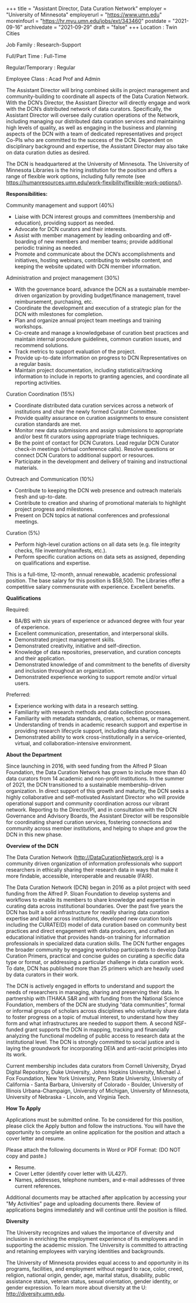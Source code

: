 +++
title = "Assistant Director, Data Curation Network"
employer = "University of Minnesota"
employerurl = "https://www.umn.edu"
moreinfourl = "https://hr.myu.umn.edu/jobs/ext/343460"
postdate = "2021-09-16"
archivedate = "2021-09-29"
draft = "false"
+++
Location
: Twin Cities

Job Family
: Research-Support

Full/Part Time
: Full-Time

Regular/Temporary
: Regular

Employee Class
: Acad Prof and Admin 

The Assistant Director will bring combined skills in project management and community-building to coordinate all aspects of the Data Curation Network. With the DCN’s Director, the Assistant Director will directly engage and work with the DCN’s distributed network of data curators. Specifically, the Assistant Director will oversee daily curation operations of the Network, including managing our distributed data curation services and maintaining high levels of quality, as well as engaging in the business and planning aspects of the DCN with a team of dedicated representatives and project Co-PIs who are committed to the success of the DCN. Dependent on disciplinary background and expertise, the Assistant Director may also take on data curation duties as desired.

The DCN is headquartered at the University of Minnesota. The University of Minnesota Libraries is the hiring institution for the position and offers a range of flexible work options, including fully remote (see https://humanresources.umn.edu/work-flexibility/flexible-work-options/). 

**Responsibilities:**

Community management and support (40%)

- Liaise with DCN interest groups and committees (membership and education), providing support as needed.
- Advocate for DCN curators and their interests.
- Assist with member management by leading onboarding and off-boarding of new members and member teams; provide additional periodic training as needed.
- Promote and communicate about the DCN’s accomplishments and initiatives, hosting webinars, contributing to website content, and keeping the website updated with DCN member information.

Administration and project management (30%)

- With the governance board, advance the DCN as a sustainable member-driven organization by providing budget/finance management, travel reimbursement, purchasing, etc.
- Coordinate the development and execution of a strategic plan for the DCN with milestones for completion.
- Plan and organize annual project team meetings and training workshops.
- Co-create and manage a knowledgebase of curation best practices and maintain internal procedure guidelines, common curation issues, and recommend solutions.
- Track metrics to support evaluation of the project.
- Provide up-to-date information on progress to DCN Representatives on a regular basis.
- Maintain project documentation, including statistical/tracking information to include in reports to granting agencies, and coordinate all reporting activities.

Curation Coordination (15%)

- Coordinate distributed data curation services across a network of institutions and chair the newly formed Curator Committee.
- Provide quality assurance on curation assignments to ensure consistent curation standards are met.
- Monitor new data submissions and assign submissions to appropriate and/or best fit curators using appropriate triage techniques.
- Be the point of contact for DCN Curators. Lead regular DCN Curator check-in meetings (virtual conference calls). Resolve questions or connect DCN Curators to additional support or resources.
- Participate in the development and delivery of training and instructional materials.

Outreach and Communication (10%)

- Contribute to keeping the DCN web presence and outreach materials fresh and up-to-date.
- Contribute to creation and sharing of promotional materials to highlight project progress and milestones.
- Present on DCN topics at national conferences and professional meetings.

Curation (5%)

- Perform high-level curation actions on all data sets (e.g. file integrity checks, file inventory/manifests, etc.).
- Perform specific curation actions on data sets as assigned, depending on qualifications and expertise.

This is a full-time, 12-month, annual renewable, academic professional position. The base salary for this position is $58,500.  The Libraries offer a competitive salary commensurate with experience.  Excellent benefits.

**Qualifications**

Required:

- BA/BS with six years of experience or advanced degree with four year of experience.
- Excellent communication, presentation, and interpersonal skills.
- Demonstrated project management skills.
- Demonstrated creativity, initiative and self-direction.
- Knowledge of data repositories, preservation, and curation concepts and their application.
- Demonstrated knowledge of and commitment to the benefits of diversity and inclusion throughout an organization.
- Demonstrated experience working to support remote and/or virtual users.

Preferred:

- Experience working with data in a research setting.
- Familiarity with research methods and data collection processes.
- Familiarity with metadata standards, creation, schemas, or management.
- Understanding of trends in academic research support and expertise in providing research lifecycle support, including data sharing.
- Demonstrated ability to work cross-institutionally in a service-oriented, virtual, and collaboration-intensive environment.

**About the Department**

Since launching in 2016, with seed funding from the Alfred P Sloan Foundation, the Data Curation Network has grown to include more than 40 data curators from 14 academic and non-profit institutions. In the summer of 2021, the DCN transitioned to a sustainable membership-driven organization. In direct support of this growth and maturity, the DCN seeks a highly collaborative and self-motivated Assistant Director who will provide operational support and community coordination across our vibrant network. Reporting to the Director/PI, and in consultation with the DCN Governance and Advisory Boards, the Assistant Director will be responsible for coordinating shared curation services, fostering connections and community across member institutions, and helping to shape and grow the DCN in this new phase.

**Overview of the DCN**

The Data Curation Network (http://DataCurationNetwork.org) is a community driven organization of information professionals who support researchers in ethically sharing their research data in ways that make it more findable, accessible, interoperable and reusable (FAIR).

The Data Curation Network (DCN) began in 2016 as a pilot project with seed funding from the Alfred P. Sloan Foundation to develop systems and workflows to enable its members to share knowledge and expertise in curating data across institutional boundaries. Over the past five years the DCN has built a solid infrastructure for readily sharing data curation expertise and labor across institutions, developed new curation tools including the CURATE(D) model of data curation based on community best practices and direct engagement with data producers, and crafted an educational initiative that provides hands-on training for information professionals in specialized data curation skills. The DCN further engages the broader community by engaging workshop participants to develop Data Curation Primers, practical and concise guides on curating a specific data type or format, or addressing a particular challenge in data curation work. To date, DCN has published more than 25 primers which are heavily used by data curators in their work.

The DCN is actively engaged in efforts to understand and support the needs of researchers in managing, sharing and preserving their data. In partnership with ITHAKA S&R and with funding from the National Science Foundation, members of the DCN are studying “data communities”, formal or informal groups of scholars across disciplines who voluntarily share data to foster progress on a topic of mutual interest, to understand how they form and what infrastructures are needed to support them. A second NSF-funded grant supports the DCN in mapping, tracking and financially analyzing the functional modeling of public access to research data at the institutional level. The DCN is strongly committed to social justice and is laying the groundwork for incorporating DEIA and anti-racist principles into its work. 

Current membership includes data curators from Cornell University, Dryad Digital Repository, Duke University, Johns Hopkins University, Michael J. Fox Foundation, New York University, Penn State University, University of California - Santa Barbara, University of Colorado - Boulder, University of Illinois Urbana­-Champaign, University of Michigan, University of Minnesota, University of Nebraska - Lincoln, and Virginia Tech.

**How To Apply**

Applications must be submitted online.  To be considered for this position, please click the Apply button and follow the instructions.  You will have the opportunity to complete an online application for the position and attach a cover letter and resume.

Please attach the following documents in Word or PDF Format: (DO NOT copy and paste.)

- Resume.  
- Cover Letter (identify cover letter with UL427).  
- Names, addresses, telephone numbers, and e-mail addresses of three current references. 

Additional documents may be attached after application by accessing your "My Activities" page and uploading documents there.  Review of applications begins immediately and will continue until the position is filled.

**Diversity**

The University recognizes and values the importance of diversity and inclusion in enriching the employment experience of its employees and in supporting the academic mission.  The University is committed to attracting and retaining employees with varying identities and backgrounds.

The University of Minnesota provides equal access to and opportunity in its programs, facilities, and employment without regard to race, color, creed, religion, national origin, gender, age, marital status, disability, public assistance status, veteran status, sexual orientation, gender identity, or gender expression.  To learn more about diversity at the U:  http://diversity.umn.edu.
